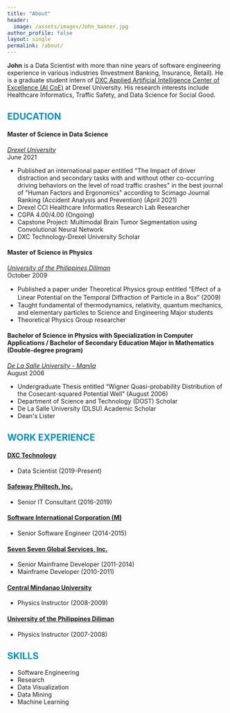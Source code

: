 ```yaml
---
title: "About"
header:
  image: /assets/images/John_banner.jpg
author_profile: false
layout: single
permalink: /about/
---
```

**John** is a Data Scientist with more than nine years of software engineering experience in various industries (Investment Banking, Insurance, Retail). He is a graduate student intern of [DXC Applied Artificial Intelligence Center of Excellence (AI CoE)](https://blogs.dxc.technology/2019/12/19/launching-dxcs-applied-ai-studio/) at Drexel University. His research interests include Healthcare Informatics, Traffic Safety, and Data Science for Social Good.

## <font color='#0092ca'>EDUCATION</font>


#### Master of Science in Data Science 
*[Drexel University](https://www.drexel.edu/)*<br/>
June 2021
- Published an international paper entitled "The Impact of driver distraction and secondary tasks with and without other co-occurring driving behaviors on the level of road traffic crashes" in the best journal of "Human Factors and Ergonomics" according to Scimago Journal Ranking (Accident Analysis and Prevention) (April 2021)
- Drexel CCI Healthcare Informatics Research Lab Researcher
- CGPA 4.00/4.00 (Ongoing)
- Capstone Project: Multimodal Brain Tumor Segmentation using Convolutional Neural Network
- DXC Technology-Drexel University Scholar

#### Master of Science in Physics
*[University of the Philippines Diliman](https://upd.edu.ph/)*<br/>
October 2009 
- Published a paper under Theoretical Physics group entitled “Eﬀect of a Linear Potential on the Temporal Diﬀraction of Particle in a Box” (2009)
- Taught fundamental of thermodynamics, relativity, quantum mechanics, and elementary particles to Science and Engineering Major students
- Theoretical Physics Group researcher 

#### Bachelor of Science in Physics with Specialization in Computer Applications / Bachelor of Secondary Education Major in Mathematics (Double-degree program)
*[De La Salle University - Manila](https://dlsu.edu.ph/)*<br/>
August 2006
- Undergraduate Thesis entitled “Wigner Quasi-probability Distribution of the Cosecant-squared Potential Well” (August 2006)
- Department of Science and Technology (DOST) Scholar
- De La Salle University (DLSU) Academic Scholar
- Dean's Lister


## <font color='#0092ca'>WORK EXPERIENCE</font>

#### [DXC Technology](https://www.dxc.technology/)
- Data Scientist (2019-Present)

#### [Safeway Philtech, Inc.](https://www.safewayphiltech.com/)
- Senior IT Consultant (2016-2019)

#### [Software International Corporation (M)](https://sicmsb.com)
- Senior Software Engineer (2014-2015)

#### [Seven Seven Global Services, Inc.](https://77soft.com)
- Senior Mainframe Developer (2011-2014)
- Mainframe Developer (2010-2011)

#### [Central Mindanao University](https://cmu.edu.ph/)
- Physics Instructor (2008-2009)

#### [University of the Philippines Diliman](https://upd.edu.ph/)
- Physics Instructor (2007-2008)


## <font color='#0092ca'>SKILLS</font>
- Software Engineering
- Research
- Data Visualization
- Data Mining
- Machine Learning








